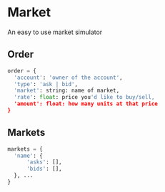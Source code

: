 # Market

An easy to use market simulator

## Order

```python
order = {
  'account': 'owner of the account',
  'type': 'ask | bid',
  'market': string: name of market,
  'rate': float: price you'd like to buy/sell,
  'amount': float: how many units at that price
}
```

## Markets

```python
markets = {
  'name': {
      'asks': [],
      'bids': [],
  }, ...
}
```
